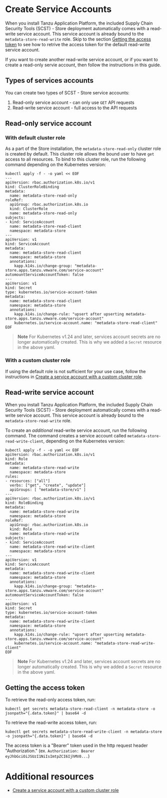 # Create Service Accounts

When you install Tanzu Application Platform, the included Supply Chain Security Tools (SCST) - Store deployment automatically comes with a read-write service account.
This service account is already bound to the `metadata-store-read-write` role.
Skip to the section [Getting the access token](#getting-access-token) to see how to retrive the access token for the default read-write service account.

If you want to create another read-write service account, or if you want to create a read-only servie account, then follow the instructions in this guide.

## Types of services accounts

You can create two types of SCST - Store service accounts:

1. Read-only service account - can only use `GET` API requests
2. Read-write service account - full access to the API requests

## <a id='ro-serv-accts'></a>Read-only service account

### With default cluster role

As a part of the Store installation, the `metadata-store-read-only` cluster role
is created by default. This cluster role allows the bound user to have `get`
access to all resources. To bind to this cluster role, run the following command
depending on the Kubernetes version:

  ```console
  kubectl apply -f - -o yaml << EOF
  ---
  apiVersion: rbac.authorization.k8s.io/v1
  kind: ClusterRoleBinding
  metadata:
    name: metadata-store-read-only
  roleRef:
    apiGroup: rbac.authorization.k8s.io
    kind: ClusterRole
    name: metadata-store-read-only
  subjects:
  - kind: ServiceAccount
    name: metadata-store-read-client
    namespace: metadata-store
  ---
  apiVersion: v1
  kind: ServiceAccount
  metadata:
    name: metadata-store-read-client
    namespace: metadata-store
    annotations:
      kapp.k14s.io/change-group: "metadata-store.apps.tanzu.vmware.com/service-account"
  automountServiceAccountToken: false
  ---
  apiVersion: v1
  kind: Secret
  type: kubernetes.io/service-account-token
  metadata:
    name: metadata-store-read-client
    namespace: metadata-store
    annotations:
      kapp.k14s.io/change-rule: "upsert after upserting metadata-store.apps.tanzu.vmware.com/service-account"
      kubernetes.io/service-account.name: "metadata-store-read-client"
  EOF
  ```

> **Note** For Kubernetes v1.24 and later, services account secrets are no longer automatically created.
> This is why we added a `Secret` resource in the above yaml.

### With a custom cluster role

If using the default role is not sufficient for your use case, follow the instructions in [Create a service account with a custom cluster role](custom-role.hbs.md).

## Read-write service account

When you install Tanzu Application Platform, the included Supply Chain Security Tools (SCST) - Store deployment automatically comes with a read-write service account.
This service account is already bound to the `metadata-store-read-write` role.

To create an *additional* read-write service account, run the following command.
The command creates a service account called `metadata-store-read-write-client`, depending on the Kubernetes version:

```console
kubectl apply -f - -o yaml << EOF
apiVersion: rbac.authorization.k8s.io/v1
kind: Role
metadata:
  name: metadata-store-read-write
  namespace: metadata-store
rules:
- resources: ["all"]
  verbs: ["get", "create", "update"]
  apiGroups: [ "metadata-store/v1" ]
---
apiVersion: rbac.authorization.k8s.io/v1
kind: RoleBinding
metadata:
  name: metadata-store-read-write
  namespace: metadata-store
roleRef:
  apiGroup: rbac.authorization.k8s.io
  kind: Role
  name: metadata-store-read-write
subjects:
- kind: ServiceAccount
  name: metadata-store-read-write-client
  namespace: metadata-store
---
apiVersion: v1
kind: ServiceAccount
metadata:
  name: metadata-store-read-write-client
  namespace: metadata-store
  annotations:
    kapp.k14s.io/change-group: "metadata-store.apps.tanzu.vmware.com/service-account"
automountServiceAccountToken: false
---
apiVersion: v1
kind: Secret
type: kubernetes.io/service-account-token
metadata:
  name: metadata-store-read-write-client
  namespace: metadata-store
  annotations:
    kapp.k14s.io/change-rule: "upsert after upserting metadata-store.apps.tanzu.vmware.com/service-account"
    kubernetes.io/service-account.name: "metadata-store-read-write-client"
EOF
```

> **Note** For Kubernetes v1.24 and later, services account secrets are no longer automatically created.
> This is why we added a `Secret` resource in the above yaml.
  
## <a id='getting-access-token'></a>Getting the access token

To retrieve the read-only access token, run:

```console
kubectl get secrets metadata-store-read-client -n metadata-store -o jsonpath="{.data.token}" | base64 -d
```

To retrieve the read-write access token, run:

```console
kubectl get secrets metadata-store-read-write-client -n metadata-store -o jsonpath="{.data.token}" | base64 -d
```

The access token is a "Bearer" token used in the http request header "Authorization." (ex. `Authorization: Bearer eyJhbGciOiJSUzI1NiIsImtpZCI6IjhMV0...`)

# Additional resources

- [Create a service account with a custom cluster role](custom-role.hbs.md)
